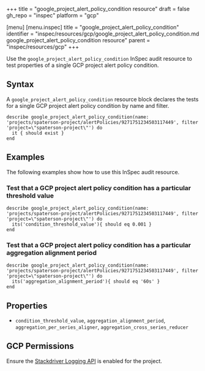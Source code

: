 +++
title = "google_project_alert_policy_condition resource"
draft = false
gh_repo = "inspec"
platform = "gcp"

[menu]
  [menu.inspec]
    title = "google_project_alert_policy_condition"
    identifier = "inspec/resources/gcp/google_project_alert_policy_condition.md google_project_alert_policy_condition resource"
    parent = "inspec/resources/gcp"
+++

Use the `google_project_alert_policy_condition` InSpec audit resource to test properties of a single GCP project alert policy condition.

## Syntax

A `google_project_alert_policy_condition` resource block declares the tests for a single GCP project alert policy condition by name and filter.

    describe google_project_alert_policy_condition(name: 'projects/spaterson-project/alertPolicies/9271751234503117449', filter 'project=\"spaterson-project\"') do
      it { should exist }
    end

## Examples

The following examples show how to use this InSpec audit resource.

### Test that a GCP project alert policy condition has a particular threshold value

    describe google_project_alert_policy_condition(name: 'projects/spaterson-project/alertPolicies/9271751234503117449', filter 'project=\"spaterson-project\"') do
      its('condition_threshold_value'){ should eq 0.001 }
    end

### Test that a GCP project alert policy condition has a particular aggregation alignment period

    describe google_project_alert_policy_condition(name: 'projects/spaterson-project/alertPolicies/9271751234503117449', filter 'project=\"spaterson-project\"') do
      its('aggregation_alignment_period'){ should eq '60s' }
    end

## Properties

- `condition_threshold_value`, `aggregation_alignment_period`, `aggregation_per_series_aligner`, `aggregation_cross_series_reducer`

## GCP Permissions

Ensure the [Stackdriver Logging API](https://console.cloud.google.com/apis/api/logging.googleapis.com/) is enabled for the project.
